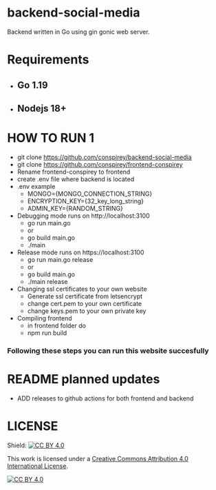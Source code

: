 # backend-social-media
Backend written in Go using gin gonic web server.

# Requirements
- ## Go 1.19
- ## Nodejs 18+
# HOW TO RUN 1
- git clone https://github.com/conspirey/backend-social-media
- git clone https://github.com/conspirey/frontend-conspirey
- Rename frontend-conspirey to frontend
- create .env file where backend is located
- .env example 
    - MONGO={MONGO_CONNECTION_STRING}
    - ENCRYPTION_KEY={32_key_long_string}
    - ADMIN_KEY={RANDOM_STRING}
- Debugging mode runs on http://localhost:3100
  - go run main.go
  - or
  - go build main.go
  - ./main
- Release mode runs on https://localhost:3100 
  - go run main.go release
  - or
  - go build main.go
  - ./main release
- Changing ssl certificates to your own website
  - Generate ssl certificate from letsencrypt
  - change cert.pem to your own certificate
  - change keys.pem to your own private key
- Compiling frontend
  - in frontend folder do
  - npm run build
### Following these steps you can run this website succesfully
# README planned updates
- ADD releases to github actions for both frontend and backend
# LICENSE
Shield: [![CC BY 4.0][cc-by-shield]][cc-by]

This work is licensed under a
[Creative Commons Attribution 4.0 International License][cc-by].

[![CC BY 4.0][cc-by-image]][cc-by]

[cc-by]: http://creativecommons.org/licenses/by/4.0/
[cc-by-image]: https://i.creativecommons.org/l/by/4.0/88x31.png
[cc-by-shield]: https://img.shields.io/badge/License-CC%20BY%204.0-lightgrey.svg

